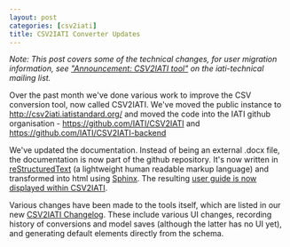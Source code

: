```yaml
---
layout: post
categories: [csv2iati]
title: CSV2IATI Converter Updates
---
```


*Note: This post covers some of the technical changes, for user migration information, see ["Announcement: CSV2IATI tool"](https://groups.google.com/d/msg/iati-technical/i6zkhUf2d1w/7v9PznPRwUUJ) on the iati-technical mailing list.*

Over the past month we've done various work to improve the CSV conversion tool, now called CSV2IATI. We've moved the public instance to http://csv2iati.iatistandard.org/ and moved the code into the IATI github organisation - https://github.com/IATI/CSV2IATI and https://github.com/IATI/CSV2IATI-backend

We've updated the documentation. Instead of being an external .docx file, the documentation is now part of the github repository. It's now written in [reStructuredText](http://docutils.sourceforge.net/docs/ref/rst/restructuredtext.html) (a lightweight human readable markup language) and transformed into html using [Sphinx](http://sphinx-doc.org/). The resulting [user guide is now displayed within CSV2IATI](http://csv2iati.iatistandard.org/docs/user_guide.html).

Various changes have been made to the tools itself, which are listed in our new [CSV2IATI Changelog](https://github.com/IATI/CSV2IATI/blob/master/CHANGELOG.md#version-22). These include various UI changes, recording history of conversions and model saves (although the latter has no UI yet), and generating default elements directly from the schema.
